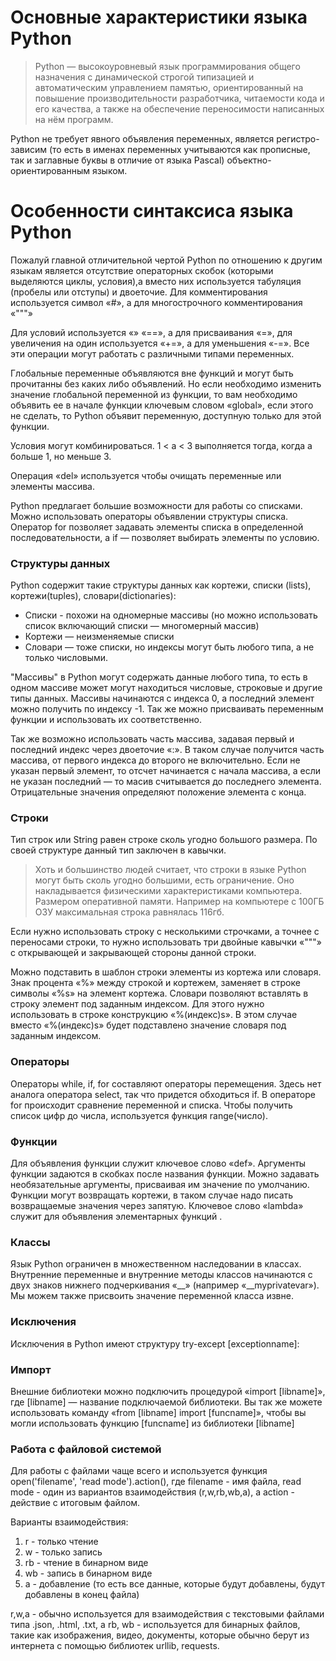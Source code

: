 # Основные характеристики языка Python
> Python — высокоуровневый язык программирования общего назначения с динамической строгой типизацией и автоматическим управлением памятью, ориентированный на повышение производительности разработчика, читаемости кода и его качества, а также на обеспечение переносимости написанных на нём программ.

Python не требует явного объявления переменных, является регистро-зависим (то есть в именах переменных учитываются как прописные, так и заглавные буквы в отличие от языка Pascal) объектно-ориентированным языком.

# Особенности синтаксиса языка Python
Пожалуй главной отличительной чертой Python по отношению к другим языкам является отсутствие операторных скобок (которыми выделяются циклы, условия),а вместо них используется табуляция (пробелы или отступы) и двоеточие. Для комментирования используется символ «#», а для многострочного комментирования «"""»

Для условий используется «» «==», а для присваивания «=», для увеличения на один используется «+=», а для уменьшения «-=». Все эти операции могут работать с различными типами переменных.

Глобальные переменные объявляются вне функций и могут быть прочитанны без каких либо объявлений. Но если необходимо изменить значение глобальной переменной из функции, то вам необходимо объявить ее в начале функции ключевым словом «global», если этого не сделать, то Python объявит переменную, доступную только для этой функции.

Условия могут комбинироваться. 1 < a < 3 выполняется тогда, когда а больше 1, но меньше 3.

Операция «del» используется чтобы очищать переменные или элементы массива.

Python предлагает большие возможности для работы со списками. Можно использовать операторы объявлении структуры списка. Оператор for позволяет задавать элементы списка в определенной последовательности, а if — позволяет выбирать элементы по условию.

### Структуры данных

Python содержит такие структуры данных как кортежи, списки (lists), кортежи(tuples), словари(dictionaries):
* Списки - похожи на одномерные массивы (но можно использовать список включающий списки — многомерный массив)
* Кортежи — неизменяемые списки
* Словари — тоже списки, но индексы могут быть любого типа, а не только числовыми.

"Массивы" в Python могут содержать данные любого типа, то есть в одном массиве может могут находиться числовые, строковые и другие типы данных. Массивы начинаются с индекса 0, а последний элемент можно получить по индексу -1. Так же можно присваивать переменным функции и использовать их соответственно.

Так же возможно использовать часть массива, задавая первый и последний индекс через двоеточие «:». В таком случае получится часть массива, от первого индекса до второго не включительно. Если не указан первый элемент, то отсчет начинается с начала массива, а если не указан последний — то масив считывается до последнего элемента. Отрицательные значения определяют положение элемента с конца.

### Строки

Тип строк или String равен строке сколь угодно большого размера. По своей структуре данный тип заключен в кавычки.

> Хоть и большинство людей считает, что строки в языке Python могут быть сколь угодно большими, есть ограничение. Оно накладывается физическими характеристиками компьютера. Размером оперативной памяти. Например на компьютере с 100ГБ ОЗУ максимальная строка равнялась 116гб.

Если нужно использовать строку с несколькими строчками, а точнее с переносами строки, то нужно использовать три двойные кавычки «"""» с открывающей и закрывающей стороны данной строки. 

Можно подставить в шаблон строки элементы из кортежа или словаря. Знак процента «%» между строкой и кортежем, заменяет в строке символы «%s» на элемент кортежа. Словари позволяют вставлять в строку элемент под заданным индексом. Для этого нужно использовать в строке конструкцию «%(индекс)s». В этом случае вместо «%(индекс)s» будет подставлено значение словаря под заданным индексом.

### Операторы

Операторы while, if, for составляют операторы перемещения. Здесь нет аналога оператора select, так что придется обходиться if. В операторе for происходит сравнение переменной и списка. Чтобы получить список цифр до числа, используется функция range(число).

### Функции
Для объявления функции служит ключевое слово «def». Аргументы функции задаются в скобках после названия функции. Можно задавать необязательные аргументы, присваивая им значение по умолчанию. Функции могут возвращать кортежи, в таком случае надо писать возвращаемые значения через запятую. Ключевое слово «lambda» служит для объявления элементарных функций .

### Классы
Язык Python ограничен в множественном наследовании в классах. Внутренние переменные и внутренние методы классов начинаются с двух знаков нижнего подчеркивания «__» (например «__myprivatevar»). Мы можем также присвоить значение переменной класса извне.

### Исключения
Исключения в Python имеют структуру try-except [exceptionname]:

### Импорт
Внешние библиотеки можно подключить процедурой «import [libname]», где [libname] — название подключаемой библиотеки. Вы так же можете использовать команду «from [libname] import [funcname]», чтобы вы могли использовать функцию [funcname] из библиотеки [libname]

### Работа с файловой системой
Для работы с файлами чаще всего и используется функция open('filename', 'read mode').action(), где filename - имя файла, read mode - один из вариантов взаимодействия (r,w,rb,wb,a), а action - действие с итоговым файлом.

Варианты взаимодействия:
1. r - только чтение
2. w - только запись
3. rb - чтение в бинарном виде
4. wb - запись в бинарном виде
5. a - добавление (то есть все данные, которые будут добавлены, будут добавлены в конец файла)

r,w,a - обычно используется для взаимодействия с текстовыми файлами типа .json, .html, .txt, а rb, wb - используется для бинарных файлов, такие как изображения, видео, документы, которые обычно берут из интернета с помощью библиотек urllib, requests.
